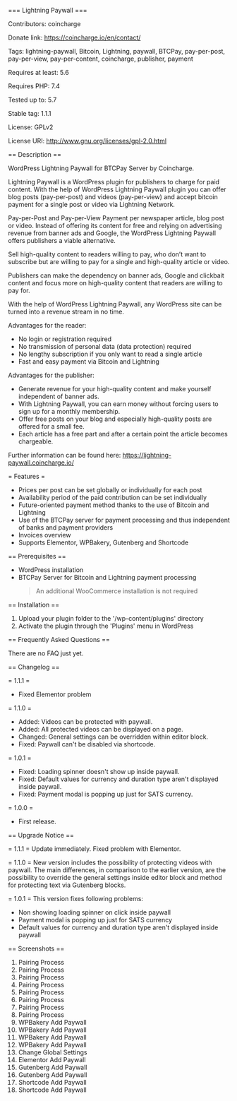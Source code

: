 === Lightning Paywall ===


Contributors: coincharge

Donate link: https://coincharge.io/en/contact/

Tags: lightning-paywall, Bitcoin, Lightning, paywall, BTCPay, pay-per-post, pay-per-view, pay-per-content, coincharge, publisher, payment

Requires at least: 5.6

Requires PHP: 7.4

Tested up to: 5.7

Stable tag: 1.1.1

License: GPLv2

License URI: http://www.gnu.org/licenses/gpl-2.0.html

== Description ==

WordPress Lightning Paywall for BTCPay Server by Coincharge.

Lightning Paywall is a WordPress plugin for publishers to charge for paid content. With the help of WordPress Lightning Paywall plugin you can offer blog posts (pay-per-post) and videos (pay-per-view) and accept bitcoin payment for a single post or video via Lightning Network.

Pay-per-Post and Pay-per-View
Payment per newspaper article, blog post or video. Instead of offering its content for free and relying on advertising revenue from banner ads and Google, the WordPress Lightning Paywall offers publishers a viable alternative.

Sell high-quality content to readers willing to pay, who don’t want to subscribe but are willing to pay for a single and high-quality article or video.

Publishers can make the dependency on banner ads, Google and clickbait content and focus more on high-quality content that readers are willing to pay for.

With the help of WordPress Lightning Paywall, any WordPress site can be turned into a revenue stream in no time.

Advantages for the reader:

- No login or registration required
- No transmission of personal data (data protection) required
- No lengthy subscription if you only want to read a single article
- Fast and easy payment via Bitcoin and Lightning

Advantages for the publisher:

- Generate revenue for your high-quality content and make yourself independent of banner ads.
- With Lightning Paywall, you can earn money without forcing users to sign up for a monthly membership.
- Offer free posts on your blog and especially high-quality posts are offered for a small fee.
- Each article has a free part and after a certain point the article becomes chargeable.

Further information can be found here: https://lightning-paywall.coincharge.io/

= Features =

- Prices per post can be set globally or individually for each post
- Availability period of the paid contribution can be set individually
- Future-oriented payment method thanks to the use of Bitcoin and Lightning
- Use of the BTCPay server for payment processing and thus independent of banks and payment providers
- Invoices overview
- Supports Elementor, WPBakery, Gutenberg and Shortcode

== Prerequisites ==

- WordPress installation
- BTCPay Server for Bitcoin and Lightning payment processing
  > An additional WooCommerce installation is not required

== Installation ==

1. Upload your plugin folder to the '/wp-content/plugins' directory
2. Activate the plugin through the 'Plugins' menu in WordPress

== Frequently Asked Questions ==

There are no FAQ just yet.

== Changelog ==

= 1.1.1 = 

- Fixed Elementor problem

= 1.1.0 =

- Added: Videos can be protected with paywall.
- Added: All protected videos can be displayed on a page.
- Changed: General settings can be overridden within editor block.
- Fixed: Paywall can't be disabled via shortcode.

= 1.0.1 =

- Fixed: Loading spinner doesn't show up inside paywall.
- Fixed: Default values for currency and duration type aren't displayed inside paywall.
- Fixed: Payment modal is popping up just for SATS currency.

= 1.0.0 =

- First release.


== Upgrade Notice ==

= 1.1.1 =
  Update immediately. Fixed problem with Elementor.

= 1.1.0 =
  New version includes the possibility of protecting videos with paywall. The main differences, in comparison to the earlier version, are the possibility to override the general settings inside editor block and method for protecting text via Gutenberg blocks.  

= 1.0.1 =
  This version fixes following problems: 
  - Non showing loading spinner on click inside paywall
  - Payment modal is popping up just for SATS currency
  - Default values for currency and duration type aren't displayed inside paywall

== Screenshots ==

1. Pairing Process
2. Pairing Process
3. Pairing Process
4. Pairing Process
5. Pairing Process
6. Pairing Process
7. Pairing Process
8. Pairing Process
9. WPBakery Add Paywall
10. WPBakery Add Paywall
11. WPBakery Add Paywall
12. WPBakery Add Paywall
13. Change Global Settings
14. Elementor Add Paywall
15. Gutenberg Add Paywall
16. Gutenberg Add Paywall
17. Shortcode Add Paywall
18. Shortcode Add Paywall
